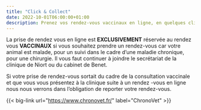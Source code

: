 ```yaml
---
title: "Click & Collect"
date: 2022-10-01T06:00:00+01:00
description: Prenez vos rendez-vous vaccinaux en ligne, en quelques cliques !
---
```





La prise de rendez vous en ligne est **EXCLUSIVEMENT** réservée au rendez vous **VACCINAUX** si vous souhaitez prendre un rendez-vous car votre animal est malade, pour un suivi dans le cadre d’une maladie chronique, pour une chirurgie. Il vous faut continuer à joindre le secrétariat de la clinique de Niort ou du cabinet de Benet.


Si votre prise de rendez-vous sortait du cadre de la consultation vaccinale et que vous vous présentez à la clinique suite à un rendez -vous en ligne nous nous verrons dans l’obligation de reporter votre rendez-vous.


{{< big-link url="https://www.chronovet.fr/" label="ChronoVet" >}}